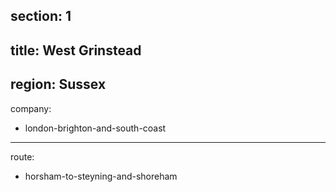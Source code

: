 section: 1
----
title: West Grinstead
----
region: Sussex
----
company:
- london-brighton-and-south-coast
----
route:
- horsham-to-steyning-and-shoreham
